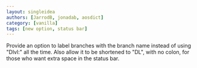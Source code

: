 ```yaml
---
layout: singleidea
authors: [JarrodB, jonadab, aosdict]
category: [vanilla]
tags: [new option, status bar]
---
```

Provide an option to label branches with the branch name instead of using "Dlvl:" all the time. Also allow it to be shortened to "DL", with no colon, for those who want extra space in the status bar.
